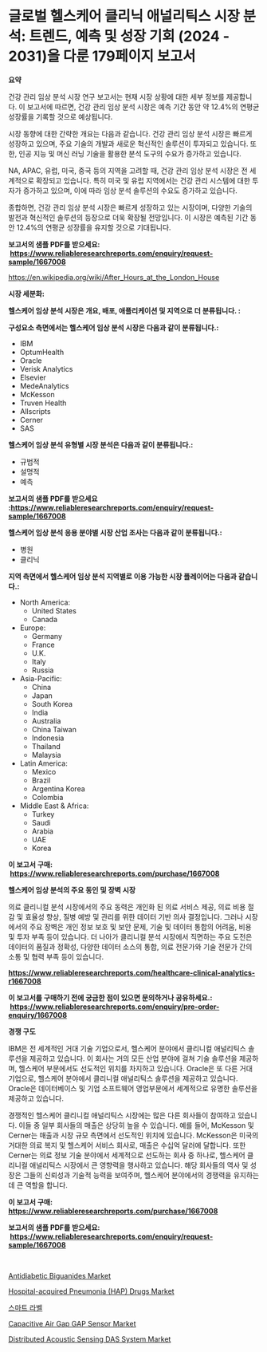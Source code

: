 <p><h1>글로벌 헬스케어 클리닉 애널리틱스 시장 분석: 트렌드, 예측 및 성장 기회 (2024 - 2031)을 다룬 179페이지 보고서</h1></p><p><strong>요약</strong></p>
<p><p>건강 관리 임상 분석 시장 연구 보고서는 현재 시장 상황에 대한 세부 정보를 제공합니다. 이 보고서에 따르면, 건강 관리 임상 분석 시장은 예측 기간 동안 약 12.4%의 연평균 성장률을 기록할 것으로 예상됩니다.</p><p>시장 동향에 대한 간략한 개요는 다음과 같습니다. 건강 관리 임상 분석 시장은 빠르게 성장하고 있으며, 주요 기술의 개발과 새로운 혁신적인 솔루션이 투자되고 있습니다. 또한, 인공 지능 및 머신 러닝 기술을 활용한 분석 도구의 수요가 증가하고 있습니다.</p><p>NA, APAC, 유럽, 미국, 중국 등의 지역을 고려할 때, 건강 관리 임상 분석 시장은 전 세계적으로 확장되고 있습니다. 특히 미국 및 유럽 지역에서는 건강 관리 시스템에 대한 투자가 증가하고 있으며, 이에 따라 임상 분석 솔루션의 수요도 증가하고 있습니다.</p><p>종합하면, 건강 관리 임상 분석 시장은 빠르게 성장하고 있는 시장이며, 다양한 기술의 발전과 혁신적인 솔루션의 등장으로 더욱 확장될 전망입니다. 이 시장은 예측된 기간 동안 12.4%의 연평균 성장률을 유지할 것으로 기대됩니다.</p></p>
<p><strong>보고서의 샘플 PDF를 받으세요: &nbsp;<a href="https://www.reliableresearchreports.com/enquiry/request-sample/1667008">https://www.reliableresearchreports.com/enquiry/request-sample/1667008</a></strong></p>
<p><a href="https://en.wikipedia.org/wiki/After_Hours_at_the_London_House">https://en.wikipedia.org/wiki/After_Hours_at_the_London_House</a></p>
<p><strong>시장 세분화:</strong></p>
<p><strong> 헬스케어 임상 분석 시장은 개요, 배포, 애플리케이션 및 지역으로 더 분류됩니다. :</strong></p>
<p><strong>구성요소 측면에서는 헬스케어 임상 분석 시장은 다음과 같이 분류됩니다.:</strong></p>
<p><ul><li>IBM</li><li>OptumHealth</li><li>Oracle</li><li>Verisk Analytics</li><li>Elsevier</li><li>MedeAnalytics</li><li>McKesson</li><li>Truven Health</li><li>Allscripts</li><li>Cerner</li><li>SAS</li></ul></p>
<p><strong> 헬스케어 임상 분석 유형별 시장 분석은 다음과 같이 분류됩니다.:</strong></p>
<p><ul><li>규범적</li><li>설명적</li><li>예측</li></ul></p>
<p><strong>보고서의 샘플 PDF를 받으세요 :<a href="https://www.reliableresearchreports.com/enquiry/request-sample/1667008">https://www.reliableresearchreports.com/enquiry/request-sample/1667008</a></strong></p>
<p><strong> 헬스케어 임상 분석 응용 분야별 시장 산업 조사는 다음과 같이 분류됩니다.:</strong></p>
<p><ul><li>병원</li><li>클리닉</li></ul></p>
<p><strong>지역 측면에서 헬스케어 임상 분석 지역별로 이용 가능한 시장 플레이어는 다음과 같습니다.:</strong></p>
<p><ul>
    <li>
        North America:
        <ul>
            <li>United States</li>
            <li>Canada</li>
        </ul>
    </li>
    <li>
        Europe:
        <ul>
            <li>Germany</li>
            <li>France</li>
            <li>U.K.</li>
            <li>Italy</li>
            <li>Russia</li>
        </ul>
    </li>
    <li>
        Asia-Pacific:
        <ul>
            <li>China</li>
            <li>Japan</li>
            <li>South Korea</li>
            <li>India</li>
            <li>Australia</li>
            <li>China Taiwan</li>
            <li>Indonesia</li>
            <li>Thailand</li>
            <li>Malaysia</li>
        </ul>
    </li>
    <li>
        Latin America:
        <ul>
            <li>Mexico</li>
            <li>Brazil</li>
            <li>Argentina Korea</li>
            <li>Colombia</li>
        </ul>
    </li>
    <li>
        Middle East & Africa:
        <ul>
            <li>Turkey</li>
            <li>Saudi</li>
            <li>Arabia</li>
            <li>UAE</li>
            <li>Korea</li>
        </ul>
    </li>
    </ul></p>
<p><strong>이 보고서 구매: &nbsp;<a href="https://www.reliableresearchreports.com/purchase/1667008">https://www.reliableresearchreports.com/purchase/1667008</a></strong></p>
<p><strong>헬스케어 임상 분석의 주요 동인 및 장벽 시장</strong></p>
<p><p>의료 클리니컬 분석 시장에서의 주요 동력은 개인화 된 의료 서비스 제공, 의료 비용 절감 및 효율성 향상, 질병 예방 및 관리를 위한 데이터 기반 의사 결정입니다. 그러나 시장에서의 주요 장벽은 개인 정보 보호 및 보안 문제, 기술 및 데이터 통합의 어려움, 비용 및 투자 부족 등이 있습니다. 더 나아가 클리니컬 분석 시장에서 직면하는 주요 도전은 데이터의 품질과 정확성, 다양한 데이터 소스의 통합, 의료 전문가와 기술 전문가 간의 소통 및 협력 부족 등이 있습니다.</p></p>
<p><strong><a href="https://www.reliableresearchreports.com/healthcare-clinical-analytics-r1667008">https://www.reliableresearchreports.com/healthcare-clinical-analytics-r1667008</a></strong></p>
<p><strong>이 보고서를 구매하기 전에 궁금한 점이 있으면 문의하거나 공유하세요.: &nbsp;<a href="https://www.reliableresearchreports.com/enquiry/pre-order-enquiry/1667008">https://www.reliableresearchreports.com/enquiry/pre-order-enquiry/1667008</a></strong></p>
<p><strong>경쟁 구도</strong></p>
<p><p>IBM은 전 세계적인 거대 기술 기업으로서, 헬스케어 분야에서 클리니컬 애널리틱스 솔루션을 제공하고 있습니다. 이 회사는 거의 모든 산업 분야에 걸쳐 기술 솔루션을 제공하며, 헬스케어 부문에서도 선도적인 위치를 차지하고 있습니다. Oracle은 또 다른 거대 기업으로, 헬스케어 분야에서 클리니컬 애널리틱스 솔루션을 제공하고 있습니다. Oracle은 데이터베이스 및 기업 소프트웨어 영업부문에서 세계적으로 유명한 솔루션을 제공하고 있습니다.</p><p>경쟁적인 헬스케어 클리니컬 애널리틱스 시장에는 많은 다른 회사들이 참여하고 있습니다. 이들 중 일부 회사들의 매출은 상당히 높을 수 있습니다. 예를 들어, McKesson 및 Cerner는 매출과 시장 규모 측면에서 선도적인 위치에 있습니다. McKesson은 미국의 거대한 의료 복지 및 헬스케어 서비스 회사로, 매출은 수십억 달러에 달합니다. 또한 Cerner는 의료 정보 기술 분야에서 세계적으로 선도하는 회사 중 하나로, 헬스케어 클리니컬 애널리틱스 시장에서 큰 영향력을 행사하고 있습니다. 해당 회사들의 역사 및 성장은 그들의 신뢰성과 기술적 능력을 보여주며, 헬스케어 분야에서의 경쟁력을 유지하는 데 큰 역할을 합니다.</p></p>
<p><strong>이 보고서 구매: &nbsp; <a href="https://www.reliableresearchreports.com/purchase/1667008">https://www.reliableresearchreports.com/purchase/1667008</a></strong></p>
<p><strong>보고서의 샘플 PDF를 받으세요: &nbsp;<a href="https://www.reliableresearchreports.com/enquiry/request-sample/1667008">https://www.reliableresearchreports.com/enquiry/request-sample/1667008</a></strong><strong></strong></p>
<p>&nbsp;</p>
<p><p><a href="https://issuu.com/reportprime-2/docs/antidiabetic-biguanides-market-size-2030.pptx">Antidiabetic Biguanides Market</a></p><p><a href="https://issuu.com/reportprime-2/docs/hospital-acquired-pneumonia-hap-drugs-market-size-">Hospital-acquired Pneumonia (HAP) Drugs Market</a></p><p><a href="https://medium.com/@anwarsahrul281_6493/%EC%A7%80%EB%8A%A5%ED%98%95-%EB%9D%BC%EB%B2%A8-%EC%8B%9C%EC%9E%A5-%EC%A1%B0%EC%82%AC-%EB%B0%8F-%EC%82%B0%EC%97%85-%EC%A7%84%ED%99%94-%EB%B0%8F-2031%EB%85%84%EA%B9%8C%EC%A7%80%EC%9D%98-%EC%98%88%EC%B8%A1-2fa45d98536d">스마트 라벨</a></p><p><a href="https://github.com/brittnycachero596/Market-Research-Report-List-1/blob/main/capacitive-air-gap-gap-sensor-market.md">Capacitive Air Gap GAP Sensor Market</a></p><p><a href="https://github.com/ChloeConn57/Market-Research-Report-List-1/blob/main/distributed-acoustic-sensing-das-system-market.md">Distributed Acoustic Sensing DAS System Market</a></p></p>